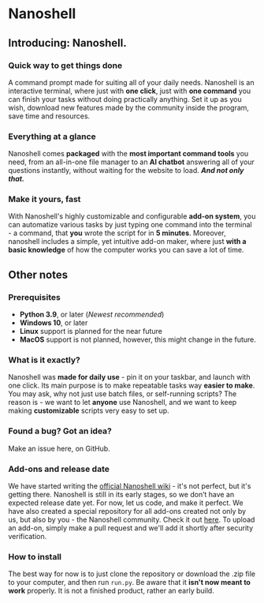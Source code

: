 # Nanoshell
## Introducing: Nanoshell.
### Quick way to get things done
A command prompt made for suiting all of your daily needs. Nanoshell is an interactive terminal, where just with **one click**, just with **one command** you can finish your tasks without doing practically anything. Set it up as you wish, download new features made by the community inside the program, save time and resources.
### Everything at a glance
Nanoshell comes **packaged** with the **most important command tools** you need, from an all-in-one file manager to an **AI chatbot** answering all of your questions instantly, without waiting for the website to load. ***And not only that.***
### Make it yours, fast
With Nanoshell's highly customizable and configurable **add-on system**, you can automatize various tasks by just typing one command into the terminal - a command, that **you** wrote the script for in **5 minutes**.
Moreover, nanoshell includes a simple, yet intuitive add-on maker, where just **with a basic knowledge** of how the computer works you can save a lot of time.
## Other notes
### Prerequisites
- **Python 3.9**, or later (*Newest recommended*)
- **Windows 10**, or later
- **Linux** support is planned for the near future
- **MacOS** support is not planned, however, this might change in the future.
### What is it exactly?
Nanoshell was **made for daily use** - pin it on your taskbar, and launch with one click. Its main purpose is to make repeatable tasks way **easier to make**. You may ask, why not just use batch files, or self-running scripts? The reason is - we want to let **anyone** use Nanoshell, and we want to keep making **customizable** scripts very easy to set up.
### Found a bug? Got an idea?
Make an issue here, on GitHub.
### Add-ons and release date
We have started writing the [official Nanoshell wiki](https://github.com/wiktorkonopka/nanoshell/wiki) - it's not perfect, but it's getting there.
Nanoshell is still in its early stages, so we don’t have an expected release date yet. For now, let us code, and make it perfect.
We have also created a special repository for all add-ons created not only by us, but also by you - the Nanoshell community. Check it out [here](https://github.com/Kwadratz/nanoshell-addons). To upload an add-on, simply make a pull request and we'll add it shortly after security verification.
### How to install
The best way for now is to just clone the repository or download the .zip file to your computer, and then run ```run.py```. Be aware that it **isn't now meant to work** properly. It is not a finished product, rather an early build.
